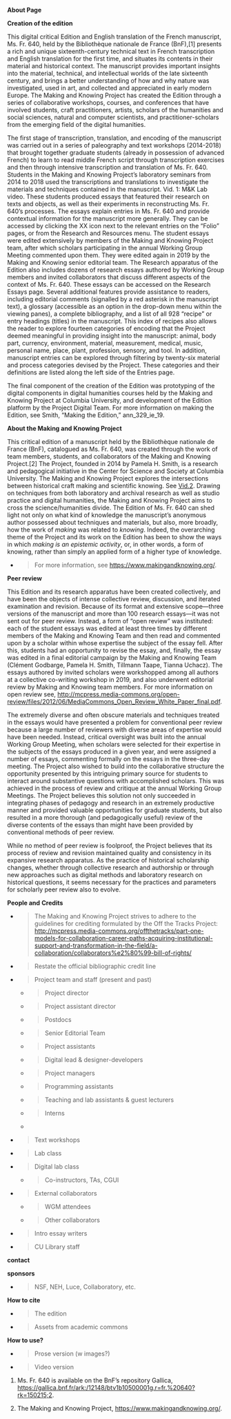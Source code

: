 **About Page**

**Creation of the edition**

This digital critical Edition and English translation of the French
manuscript, Ms. Fr. 640, held by the Bibliothèque nationale de France
(BnF),\[1\] presents a rich and unique sixteenth-century technical text
in French transcription and English translation for the first time, and
situates its contents in their material and historical context. The
manuscript provides important insights into the material, technical, and
intellectual worlds of the late sixteenth century, and brings a better
understanding of how and why nature was investigated, used in art, and
collected and appreciated in early modern Europe. The Making and Knowing
Project has created the Edition through a series of collaborative
workshops, courses, and conferences that have involved students, craft
practitioners, artists, scholars of the humanities and social sciences,
natural and computer scientists, and practitioner-scholars from the
emerging field of the digital humanities.

The first stage of transcription, translation, and encoding of the
manuscript was carried out in a series of paleography and text workshops
(2014-2018) that brought together graduate students (already in
possession of advanced French) to learn to read middle French script
through transcription exercises and then through intensive transcription
and translation of Ms. Fr. 640. Students in the Making and Knowing
Project’s laboratory seminars from 2014 to 2018 used the transcriptions
and translations to investigate the materials and techniques contained
in the manuscript. Vid. 1: M\&K Lab video. These students produced
essays that featured their research on texts and objects, as well as
their experiments in reconstructing Ms. Fr. 640’s processes. The essays
explain entries in Ms. Fr. 640 and provide contextual information for
the manuscript more generally. They can be accessed by clicking the XX
icon next to the relevant entries on the “Folio” pages, or from the
Research and Resources menu. The student essays were edited extensively
by members of the Making and Knowing Project team, after which scholars
participating in the annual Working Group Meeting commented upon them.
They were edited again in 2019 by the Making and Knowing senior
editorial team. The Research apparatus of the Edition also includes
dozens of research essays authored by Working Group members and invited
collaborators that discuss different aspects of the context of Ms. Fr.
640. These essays can be accessed on the Research Essays page. Several
additional features provide assistance to readers, including editorial
comments (signalled by a red asterisk in the manuscript text), a
glossary (accessible as an option in the drop-down menu within the
viewing panes), a complete bibliography, and a list of all 928 “recipe”
or entry headings (titles) in the manuscript. This index of recipes also
allows the reader to explore fourteen categories of encoding that the
Project deemed meaningful in providing insight into the manuscript:
animal, body part, currency, environment, material, measurement,
medical, music, personal name, place, plant, profession, sensory, and
tool. In addition, manuscript entries can be explored through filtering
by twenty-six material and process categories devised by the Project.
These categories and their definitions are listed along the left side of
the Entries page.

The final component of the creation of the Edition was prototyping of
the digital components in digital humanities courses held by the Making
and Knowing Project at Columbia University, and development of the
Edition platform by the Project Digital Team. For more information on
making the Edition, see Smith, “Making the Edition,” ann\_329\_ie\_19.

**About the Making and Knowing Project**

This critical edition of a manuscript held by the Bibliothèque nationale
de France (BnF), catalogued as Ms. Fr. 640, was created through the work
of team members, students, and collaborators of the Making and Knowing
Project.\[2\] The Project, founded in 2014 by Pamela H. Smith, is a
research and pedagogical initiative in the Center for Science and
Society at Columbia University. The Making and Knowing Project explores
the intersections between historical craft making and scientific
knowing. See
[Vid.2](https://drive.google.com/file/d/1eVIGM-dzCAVxZsoHEsCMEzLRrOaBM2y0/view?usp=drivesdk).
Drawing on techniques from both laboratory and archival research as well
as studio practice and digital humanities, the Making and Knowing
Project aims to cross the science/humanities divide. The Edition of Ms.
Fr. 640 can shed light not only on what kind of knowledge the
manuscript’s anonymous author possessed about techniques and
materials, but also, more broadly, how the work of *making* was related
to *knowing*. Indeed, the overarching theme of the Project and its work
on the Edition has been to show the ways in which *making is an
epistemic activity*, or, in other words, a form of knowing, rather than
simply an applied form of a higher type of knowledge.

  - > For more information, see <https://www.makingandknowing.org/>.

**Peer review**

This Edition and its research apparatus have been created collectively,
and have been the objects of intense collective review, discussion, and
iterated examination and revision. Because of its format and extensive
scope—three versions of the manuscript and more than 100 research
essays—it was not sent out for peer review. Instead, a form of “open
review” was instituted: each of the student essays was edited at least
three times by different members of the Making and Knowing Team and then
read and commented upon by a scholar within whose expertise the subject
of the essay fell. After this, students had an opportunity to revise the
essay, and, finally, the essay was edited in a final editorial campaign
by the Making and Knowing Team (Clément Godbarge, Pamela H. Smith, Tillmann
Taape, Tianna Uchacz). The essays authored by invited scholars were
workshopped among all authors at a collective co-writing workshop in
2019, and also underwent editorial review by Making and Knowing team
members. For more information on open review see,
<http://mcpress.media-commons.org/open-review/files/2012/06/MediaCommons_Open_Review_White_Paper_final.pdf>.

The extremely diverse and often obscure materials and techniques treated
in the essays would have presented a problem for conventional peer
review because a large number of reviewers with diverse areas of
expertise would have been needed. Instead, critical oversight was built
into the annual Working Group Meeting, when scholars were selected for
their expertise in the subjects of the essays produced in a given year,
and were assigned a number of essays, commenting formally on the essays
in the three-day meeting. The Project also wished to build into the
collaborative structure the opportunity presented by this intriguing
primary source for students to interact around substantive questions
with accomplished scholars. This was achieved in the process of review
and critique at the annual Working Group Meetings. The Project believes
this solution not only succeeded in integrating phases of pedagogy and
research in an extremely productive manner and provided valuable
opportunities for graduate students, but also resulted in a more
thorough (and pedagogically useful) review of the diverse contents of
the essays than might have been provided by conventional methods of peer
review.

While no method of peer review is foolproof, the Project believes that
its process of review and revision maintained quality and consistency in
its expansive research apparatus. As the practice of historical
scholarship changes, whether through collective research and authorship
or through new approaches such as digital methods and laboratory
research on historical questions, it seems necessary for the practices
and parameters for scholarly peer review also to evolve.

**People and** **Credits**

  - > The Making and Knowing Project strives to adhere to the guidelines
    > for crediting formulated by the Off the Tracks Project:
    > <http://mcpress.media-commons.org/offthetracks/part-one-models-for-collaboration-career-paths-acquiring-institutional-support-and-transformation-in-the-field/a-collaboration/collaborators%e2%80%99-bill-of-rights/>

  - > Restate the official bibliographic credit line

  - > Project team and staff (present and past)
    
      - > Project director
    
      - > Project assistant director
    
      - > Postdocs
    
      - > Senior Editorial Team
    
      - > Project assistants
    
      - > Digital lead & designer-developers
    
      - > Project managers
    
      - > Programming assistants
    
      - > Teaching and lab assistants & guest lecturers
    
      - > Interns
    
      - 
  - > Text workshops

  - > Lab class

  - > Digital lab class
    
      - > Co-instructors, TAs, CGUI

  - > External collaborators
    
      - > WGM attendees
    
      - > Other collaborators

  - > Intro essay writers

  - > CU Library staff

**contact**

**sponsors**

  - > NSF, NEH, Luce, Collaboratory, etc.

**How to cite**

  - > The edition

  - > Assets from academic commons

**How to use?**

  - > Prose version (w images?)

  - > Video version

<!-- end list -->

1.  Ms. Fr. 640 is available on the BnF’s repository Gallica,
    <https://gallica.bnf.fr/ark:/12148/btv1b10500001g.r=fr.%20640?rk=150215;2>.

2.  The Making and Knowing Project, <https://www.makingandknowing.org/>.

